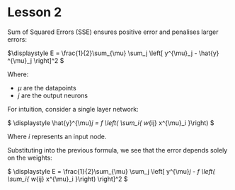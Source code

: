 # Lesson 2

Sum of Squared Errors (SSE) ensures positive error and penalises larger errors:

$\displaystyle E = \frac{1}{2}\sum_{\mu} \sum_j \left[ y^{\mu}_j - \hat{y} ^{\mu}_j \right]^2 $

Where:
* $\mu$ are the datapoints
* $j$ are the output neurons

For intuition, consider a single layer network:

$ \displaystyle \hat{y}^{\mu}_j = f \left( \sum_i{ w_{ij} x^{\mu}_i }\right) $

Where $i$ represents an input node.

Substituting into the previous formula, we see that the error depends solely on the weights:

$ \displaystyle E = \frac{1}{2}\sum_{\mu} \sum_j \left[ y^{\mu}_j - f \left( \sum_i{ w_{ij} x^{\mu}_i }\right) \right]^2 $

